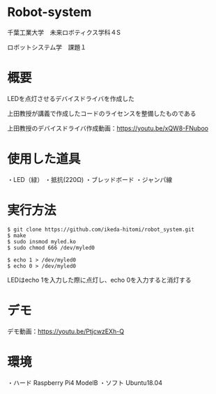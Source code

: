 # Robot-system
千葉工業大学　未来ロボティクス学科４S

ロボットシステム学　課題１

# 概要
LEDを点灯させるデバイスドライバを作成した

上田教授が講義で作成したコードのライセンスを整備したものである

上田教授のデバイスドライバ作成動画：https://youtu.be/xQW8-FNuboo

# 使用した道具
・LED（緑）
・抵抗(220Ω)
・ブレッドボード
・ジャンパ線

# 実行方法
```
$ git clone https://github.com/ikeda-hitomi/robot_system.git
$ make
$ sudo insmod myled.ko
$ sudo chmod 666 /dev/myled0
```
```
$ echo 1 > /dev/myled0
$ echo 0 > /dev/myled0
```
LEDはecho 1を入力した際に点灯し、echo 0を入力すると消灯する

# デモ
デモ動画：https://youtu.be/PtjcwzEXh-Q

# 環境
・ハード Raspberry Pi4 ModelB
・ソフト Ubuntu18.04






